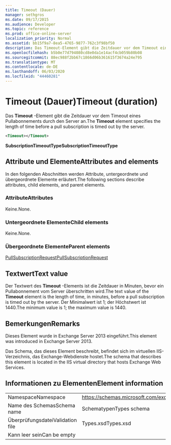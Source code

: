 ```yaml
---
title: Timeout (Dauer)
manager: sethgros
ms.date: 09/17/2015
ms.audience: Developer
ms.topic: reference
ms.prod: office-online-server
localization_priority: Normal
ms.assetid: bb15f9a7-8ea5-4765-9877-762c3f98bf50
description: Das Timeout-Element gibt die Zeitdauer vor dem Timeout eines Pullabonnements durch den Server an.
ms.openlocfilehash: b5b0e77d794080cd8e0da1e14acf4cb059b80b08
ms.sourcegitcommit: 88ec988f2bb67c1866d06b361615f3674a24e795
ms.translationtype: MT
ms.contentlocale: de-DE
ms.lasthandoff: 06/03/2020
ms.locfileid: "44460281"
---
```

# <a name="timeout-duration"></a><span data-ttu-id="c65a4-103">Timeout (Dauer)</span><span class="sxs-lookup"><span data-stu-id="c65a4-103">Timeout (duration)</span></span>

<span data-ttu-id="c65a4-104">Das **Timeout** -Element gibt die Zeitdauer vor dem Timeout eines Pullabonnements durch den Server an.</span><span class="sxs-lookup"><span data-stu-id="c65a4-104">The **Timeout** element specifies the length of time before a pull subscription is timed out by the server.</span></span> 
  
```XML
<Timeout></Timeout>
```

 <span data-ttu-id="c65a4-105">**SubscriptionTimeoutType**</span><span class="sxs-lookup"><span data-stu-id="c65a4-105">**SubscriptionTimeoutType**</span></span>
## <a name="attributes-and-elements"></a><span data-ttu-id="c65a4-106">Attribute und Elemente</span><span class="sxs-lookup"><span data-stu-id="c65a4-106">Attributes and elements</span></span>

<span data-ttu-id="c65a4-107">In den folgenden Abschnitten werden Attribute, untergeordnete und übergeordnete Elemente erläutert.</span><span class="sxs-lookup"><span data-stu-id="c65a4-107">The following sections describe attributes, child elements, and parent elements.</span></span>
  
### <a name="attributes"></a><span data-ttu-id="c65a4-108">Attribute</span><span class="sxs-lookup"><span data-stu-id="c65a4-108">Attributes</span></span>

<span data-ttu-id="c65a4-109">Keine.</span><span class="sxs-lookup"><span data-stu-id="c65a4-109">None.</span></span>
  
### <a name="child-elements"></a><span data-ttu-id="c65a4-110">Untergeordnete Elemente</span><span class="sxs-lookup"><span data-stu-id="c65a4-110">Child elements</span></span>

<span data-ttu-id="c65a4-111">Keine.</span><span class="sxs-lookup"><span data-stu-id="c65a4-111">None.</span></span>
  
### <a name="parent-elements"></a><span data-ttu-id="c65a4-112">Übergeordnete Elemente</span><span class="sxs-lookup"><span data-stu-id="c65a4-112">Parent elements</span></span>

[<span data-ttu-id="c65a4-113">PullSubscriptionRequest</span><span class="sxs-lookup"><span data-stu-id="c65a4-113">PullSubscriptionRequest</span></span>](pullsubscriptionrequest.md)
  
## <a name="text-value"></a><span data-ttu-id="c65a4-114">Textwert</span><span class="sxs-lookup"><span data-stu-id="c65a4-114">Text value</span></span>

<span data-ttu-id="c65a4-115">Der Textwert des **Timeout** -Elements ist die Zeitdauer in Minuten, bevor ein Pullabonnement vom Server überschritten wird.</span><span class="sxs-lookup"><span data-stu-id="c65a4-115">The text value of the **Timeout** element is the length of time, in minutes, before a pull subscription is timed out by the server.</span></span> <span data-ttu-id="c65a4-116">Der Minimalwert ist 1; der Höchstwert ist 1440.</span><span class="sxs-lookup"><span data-stu-id="c65a4-116">The minimum value is 1; the maximum value is 1440.</span></span> 
  
## <a name="remarks"></a><span data-ttu-id="c65a4-117">Bemerkungen</span><span class="sxs-lookup"><span data-stu-id="c65a4-117">Remarks</span></span>

<span data-ttu-id="c65a4-118">Dieses Element wurde in Exchange Server 2013 eingeführt.</span><span class="sxs-lookup"><span data-stu-id="c65a4-118">This element was introduced in Exchange Server 2013.</span></span>
  
<span data-ttu-id="c65a4-119">Das Schema, das dieses Element beschreibt, befindet sich im virtuellen IIS-Verzeichnis, das Exchange-Webdienste hostet.</span><span class="sxs-lookup"><span data-stu-id="c65a4-119">The schema that describes this element is located in the IIS virtual directory that hosts Exchange Web Services.</span></span>
  
## <a name="element-information"></a><span data-ttu-id="c65a4-120">Informationen zu Elementen</span><span class="sxs-lookup"><span data-stu-id="c65a4-120">Element information</span></span>

|||
|:-----|:-----|
|<span data-ttu-id="c65a4-121">Namespace</span><span class="sxs-lookup"><span data-stu-id="c65a4-121">Namespace</span></span>  <br/> |https://schemas.microsoft.com/exchange/services/2006/types  <br/> |
|<span data-ttu-id="c65a4-122">Name des Schemas</span><span class="sxs-lookup"><span data-stu-id="c65a4-122">Schema name</span></span>  <br/> |<span data-ttu-id="c65a4-123">Schematypen</span><span class="sxs-lookup"><span data-stu-id="c65a4-123">Types schema</span></span>  <br/> |
|<span data-ttu-id="c65a4-124">Überprüfungsdatei</span><span class="sxs-lookup"><span data-stu-id="c65a4-124">Validation file</span></span>  <br/> |<span data-ttu-id="c65a4-125">Types.xsd</span><span class="sxs-lookup"><span data-stu-id="c65a4-125">Types.xsd</span></span>  <br/> |
|<span data-ttu-id="c65a4-126">Kann leer sein</span><span class="sxs-lookup"><span data-stu-id="c65a4-126">Can be empty</span></span>  <br/> ||
   

